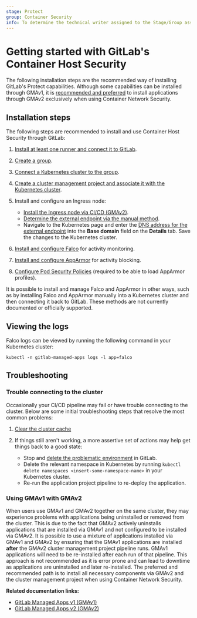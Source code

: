 ```yaml
---
stage: Protect
group: Container Security
info: To determine the technical writer assigned to the Stage/Group associated with this page, see https://about.gitlab.com/handbook/engineering/ux/technical-writing/#designated-technical-writers
---
```


# Getting started with GitLab's Container Host Security

The following installation steps are the recommended way of installing GitLab's Protect capabilities.  Although some capabilities can be installed through GMAv1, it is [recommended and preferred](#using-gmav1-with-gmav2) to install applications through GMAv2 exclusively when using Container Network Security.

## Installation steps

The following steps are recommended to install and use Container Host Security through GitLab:

1. [Install at least one runner and connect it to GitLab](https://docs.gitlab.com/runner/).
1. [Create a group](../../../../group/#create-a-new-group).
1. [Connect a Kubernetes cluster to the group](../../add_remove_clusters.md).
1. [Create a cluster management project and associate it with the Kubernetes cluster](../../../../clusters/management_project.md).

1. Install and configure an Ingress node:

   - [Install the Ingress node via CI/CD (GMAv2)](../../../../clusters/applications.md#install-ingress-using-gitlab-cicd).
   - [Determine the external endpoint via the manual method](../../../../clusters/applications.md#determining-the-external-endpoint-manually).
   - Navigate to the Kubernetes page and enter the [DNS address for the external endpoint](../../index.md#base-domain)
     into the **Base domain** field on the **Details** tab. Save the changes to the Kubernetes
     cluster.

1. [Install and configure Falco](../../../../clusters/applications.md#install-falco-using-gitlab-cicd)
   for activity monitoring.
1. [Install and configure AppArmor](../../../../clusters/applications.md#install-apparmor-using-gitlab-cicd)
   for activity blocking.
1. [Configure Pod Security Policies](../../../../clusters/applications.md#using-podsecuritypolicy-in-your-deployments)
   (required to be able to load AppArmor profiles).

It is possible to install and manage Falco and AppArmor in other ways, such as by installing Falco and AppArmor manually into a Kubernetes cluster and then connecting it back to GitLab. These methods are not currently documented or officially supported.

## Viewing the logs

Falco logs can be viewed by running the following command in your Kubernetes cluster:

```
kubectl -n gitlab-managed-apps logs -l app=falco
```

## Troubleshooting

### Trouble connecting to the cluster

Occasionally your CI/CD pipeline may fail or have trouble connecting to the cluster.  Below are some initial troubleshooting steps that resolve the most common problems:

1. [Clear the cluster cache](../../index.md#clearing-the-cluster-cache)
1. If things still aren't working, a more assertive set of actions may help get things back to a
   good state:

   - Stop and [delete the problematic environment](../../../../../ci/environments/#delete-environments-through-the-ui)
     in GitLab.
   - Delete the relevant namespace in Kubernetes by running
     `kubectl delete namespaces <insert-some-namespace-name>` in your Kubernetes cluster.
   - Re-run the application project pipeline to re-deploy the application.

### Using GMAv1 with GMAv2

When users use GMAv1 and GMAv2 together on the same cluster, they may experience problems with applications being uninstalled or removed from the cluster.  This is due to the fact that GMAv2 actively uninstalls applications that are installed via GMAv1 and not configured to be installed via GMAv2. It is possible to use a mixture of applications installed via GMAv1 and GMAv2 by ensuring that the GMAv1 applications are installed **after** the GMAv2 cluster management project pipeline runs.  GMAv1 applications will need to be re-installed after each run of that pipeline.  This approach is not recommended as it is error prone and can lead to downtime as applications are uninstalled and later re-installed.  The preferred and recommended path is to install all necessary components via GMAv2 and the cluster management project when using Container Network Security.

**Related documentation links:**

- [GitLab Managed Apps v1 (GMAv1)](../../../../clusters/applications.md#install-with-one-click)
- [GitLab Managed Apps v2 (GMAv2)](../../../../clusters/management_project.md)